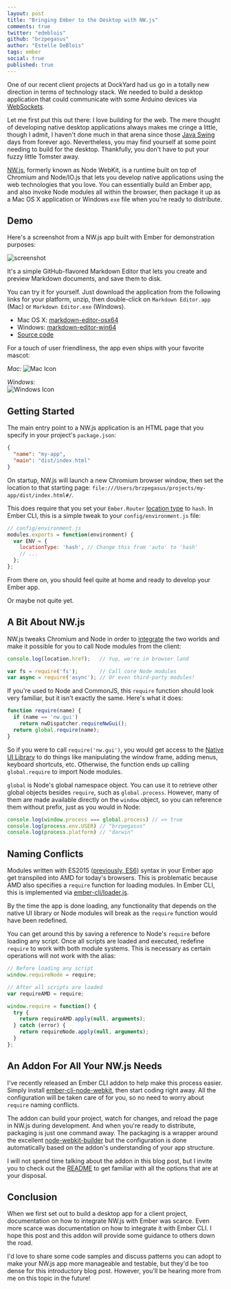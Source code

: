 ```yaml
---
layout: post
title: "Bringing Ember to the Desktop with NW.js"
comments: true
twitter: "edeblois"
github: "brzpegasus"
author: "Estelle DeBlois"
tags: ember
social: true
published: true
---
```


One of our recent client projects at DockYard had us go in a totally new
direction in terms of technology stack. We needed to build a desktop
application that could communicate with some Arduino devices via
[WebSockets](https://developer.mozilla.org/en-US/docs/WebSockets).

Let me first put this out there: I love building for the web. The mere
thought of developing native desktop applications always makes me cringe
a little, though I admit, I haven't done much in that arena since those
[Java Swing](http://en.wikipedia.org/wiki/Swing_%28Java%29) days from forever ago.
Nevertheless, you may find yourself at some point needing to build for the desktop.
Thankfully, you don't have to put your fuzzy little Tomster away.

[NW.js](https://github.com/nwjs/nw.js), formerly known as Node WebKit, is a runtime
built on top of Chromium and Node/IO.js that lets you develop native applications
using the web technologies that you love. You can essentially build an Ember app, and
also invoke Node modules all within the browser, then package it up as
a Mac OS X application or Windows `exe` file when you're ready to distribute.

## Demo

Here's a screenshot from a NW.js app built with Ember for demonstration
purposes:

![screenshot](https://cloud.githubusercontent.com/assets/1691398/6768192/536a6fde-d033-11e4-9375-e2f506c1c8c7.png)

It's a simple GitHub-flavored Markdown Editor that lets you create and preview
Markdown documents, and save them to disk.

You can try it for yourself. Just download the application from the
following links for your platform, unzip, then double-click on `Markdown
Editor.app` (Mac) or `Markdown Editor.exe` (Windows).

* Mac OS X: [markdown-editor-osx64](https://s3.amazonaws.com/dockyard-general/ember-nw-demo/markdown-editor-osx64.zip)
* Windows:
[markdown-editor-win64](https://s3.amazonaws.com/dockyard-general/ember-nw-demo/markdown-editor-win64.zip)
* [Source code](https://github.com/brzpegasus/ember-nw-markdown)

For a touch of user friendliness, the app even ships with your favorite
mascot:

_Mac:_
<img alt="Mac Icon" src="https://cloud.githubusercontent.com/assets/1691398/6853610/9ee8c52c-d3c2-11e4-971a-3472bfd35609.png">

<em style="display: block;">Windows:</em>
<img alt="Windows Icon" src="https://cloud.githubusercontent.com/assets/1691398/6853614/a32becc2-d3c2-11e4-9ed4-83d645825f4b.png">

## Getting Started

The main entry point to a NW.js application is an HTML page that you
specify in your project's `package.json`:

```json
{
  "name": "my-app",
  "main": "dist/index.html"
}
```

On startup, NW.js will launch a new Chromium browser window,
then set the location to that starting page:
`file:///Users/brzpegasus/projects/my-app/dist/index.html#/`.

This does require that you set your `Ember.Router`
[location type](http://emberjs.com/api/classes/Ember.Location.html) to `hash`. In Ember CLI,
this is a simple tweak to your `config/environment.js` file:

```javascript
// config/environment.js
modules.exports = function(environment) {
  var ENV = {
    locationType: 'hash', // Change this from 'auto' to 'hash'
    // ...
  };
};
```

From there on, you should feel quite at home and ready to develop your Ember app.

Or maybe not quite yet.

## A Bit About NW.js

NW.js tweaks Chromium and Node in order to
[integrate](https://github.com/nwjs/nw.js/wiki/How-node.js-is-integrated-with-chromium)
the two worlds and make it possible for you to call Node modules from the client:

```javascript
console.log(location.href);   // Yup, we're in browser land

var fs = require('fs');       // Call core Node modules
var async = require('async'); // Or even third-party modules!
```

If you're used to Node and CommonJS, this `require` function should look very
familiar, but it isn't exactly the same. Here's what it does:

```javascript
function require(name) {
  if (name == 'nw.gui')
    return nwDispatcher.requireNwGui();
  return global.require(name);
}
```

So if you were to call `require('nw.gui')`, you would get access to the
[Native UI Library](https://github.com/nwjs/nw.js/wiki/Native-UI-API-Manual)
to do things like manipulating the window frame, adding menus, keyboard shortcuts, etc.
Otherwise, the function ends up calling `global.require` to import Node modules.

`global` is Node's global namespace object. You can use it to retrieve
other global objects besides `require`, such as `global.process`.
However, many of them are made available directly on the `window` object, so you can
reference them without prefix, just as you would in Node:

```javascript
console.log(window.process === global.process) // => true
console.log(process.env.USER) // "brzpegasus"
console.log(process.platform) // "darwin"
```

## Naming Conflicts

Modules written with ES2015 ([previously, ES6](https://esdiscuss.org/topic/javascript-2015#content-3))
syntax in your Ember app get transpiled into
AMD for today's browsers. This is problematic because AMD also specifies a
`require` function for loading modules. In Ember CLI, this is implemented via
[ember-cli/loader.js](https://github.com/ember-cli/loader.js).

By the time the app is done loading, any functionality that depends on
the native UI library or Node modules will break as the `require`
function would have been redefined.

You can get around this by saving a reference to Node's `require` before loading
any script. Once all scripts are loaded and executed, redefine `require`
to work with both module systems. This is necessary as certain operations
will not work with the alias:

```javascript
// Before loading any script
window.requireNode = require;

// After all scripts are loaded
var requireAMD = require;

window.require = function() {
  try {
    return requireAMD.apply(null, arguments);
  } catch (error) {
    return requireNode.apply(null, arguments);
  }
};
```

## An Addon For All Your NW.js Needs

I've recently released an Ember CLI addon to help make this process
easier. Simply install [ember-cli-node-webkit](https://github.com/brzpegasus/ember-cli-node-webkit),
then start coding right away. All the configuration will be taken care
of for you, so no need to worry about `require` naming conflicts.

The addon can build your project, watch for changes, and reload the page in NW.js
during development. And when you're ready to distribute, packaging is just
one command away. The packaging is a wrapper around the excellent
[node-webkit-builder](https://github.com/mllrsohn/node-webkit-builder)
but the configuration is done automatically based on the addon's
understanding of your app structure.

I will not spend time talking about the addon in this blog post, but I
invite you to check out the [README](https://github.com/brzpegasus/ember-cli-node-webkit/blob/master/README.md)
to get familiar with all the options that are at your disposal.

## Conclusion

When we first set out to build a desktop app for a client project,
documentation on how to integrate NW.js with Ember was scarce. Even more
scarce was documentation on how to integrate it with Ember CLI. I hope
this post and this addon will provide some guidance to others down the
road.

I'd love to share some code samples and discuss patterns you can adopt
to make your NW.js app more manageable and testable, but they'd be too
dense for this introductory blog post. However, you'll be hearing more from me
on this topic in the future!
